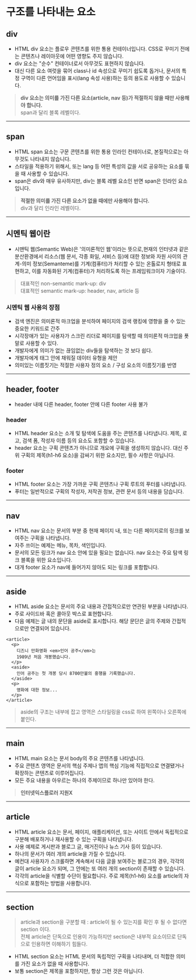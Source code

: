 # 구조를 나타내는 요소

## div

- HTML div 요소는 플로우 콘텐츠를 위한 통용 컨테이너입니다. CSS로 꾸미기 전에는 콘텐츠나 레이아웃에 어떤 영향도 주지 않습니다.
- div 요소는 "순수" 컨테이너로서 아무것도 표현하지 않습니다. 
- 대신 다른 요소 여럿을 묶어 class나 id 속성으로 꾸미기 쉽도록 돕거나, 문서의 특정 구역이 다른 언어임을 표시(lang 속성 사용)하는 등의 용도로 사용할 수 있습니다.
> **div 요소는 의미를 가진 다른 요소(article, nav 등)가 적절하지 않을 때만 사용해야 합니다.**  
> span과 달리 블록 레벨이다.
---
## span
- HTML span 요소는 구문 콘텐츠를 위한 통용 인라인 컨테이너로, 본질적으로는 아무것도 나타내지 않습니다. 
- 스타일을 적용하기 위해서, 또는 lang 등 어떤 특성의 값을 서로 공유하는 요소를 묶을 때 사용할 수 있습니다. 
- span은 div와 매우 유사하지만, div는 블록 레벨 요소인 반면 span은 인라인 요소입니다.
> **적절한 의미를 가진 다른 요소가 없을 때에만 사용해야 합니다.**  
> div과 달리 인라인 레벨이다.
---

## 시멘틱 웹이란
- 시맨틱 웹(Semantic Web)은 '의미론적인 웹'이라는 뜻으로,현재의 인터넷과 같은 분산환경에서 리소스(웹 문서, 각종 화일, 서비스 등)에 대한 정보와 자원 사이의 관계-의미 정보(Semanteme)를 기계(컴퓨터)가 처리할 수 있는 온톨로지 형태로 표현하고, 이를 자동화된 기계(컴퓨터)가 처리하도록 하는 프레임워크이자 기술이다. 
> 대표적인 non-semantic mark-up: div  
> 대표적인 semantic mark-up: header, nav, article 등  

### 시멘틱 웹 사용의 장점
- 검색 엔진은 의미론적 마크업을 분석하여 페이지의 검색 랭킹에 영향을 줄 수 있는 중요한 키워드로 간주
- 시각장애가 있는 사용자가 스크린 리더로 페이지를 탐색할 때 의미론적 마크업을 푯말로 사용할 수 있다.
- 개발자에게 의미가 없는 끊임없는 div들을 탐색하는 것 보다 쉽다.
- 개발자에게 태그 안에 채워질 데이터 유형을 제안
- 의미있는 이름짓기는 적절한 사용자 정의 요소 / 구성 요소의 이름짓기를 반영

---
## header, footer

- header 내에 다른 header, footer 안에 다른 footer 사용 불가

### header
- HTML header 요소는 소개 및 탐색에 도움을 주는 콘텐츠를 나타냅니다. 제목, 로고, 검색 폼, 작성자 이름 등의 요소도 포함할 수 있습니다.
- header 요소는 구획 콘텐츠가 아니므로 개요에 구획을 생성하지 않습니다. 대신 주위 구획의 제목(h1-h6 요소)을 감싸기 위한 요소지만, 필수 사항은 아닙니다.

### footer
- HTML footer 요소는 가장 가까운 구획 콘텐츠나 구획 루트의 푸터를 나타냅니다.
-  푸터는 일반적으로 구획의 작성자, 저작권 정보, 관련 문서 등의 내용을 담습니다.

---
## nav
- HTML nav 요소는 문서의 부분 중 현재 페이지 내, 또는 다른 페이지로의 링크를 보여주는 구획을 나타냅니다. 
- 자주 쓰이는 예제는 메뉴, 목차, 색인입니다.
- 문서의 모든 링크가 nav 요소 안에 있을 필요는 없습니다. nav 요소는 주요 탐색 링크 블록을 위한 요소입니다. 
- 대개 footer 요소가 nav에 들어가지 않아도 되는 링크를 포함합니다.

---
## aside
- HTML aside 요소는 문서의 주요 내용과 간접적으로만 연관된 부분을 나타냅니다. 
- 주로 사이드바 혹은 콜아웃 박스로 표현합니다.
- 다음 예제는 글 내의 문단을 aside로 표시합니다. 해당 문단은 글의 주제와 간접적으로만 연결되어 있습니다.
```
<article>
  <p>
    디즈니 만화영화 <em>인어 공주</em>는
    1989년 처음 개봉했습니다.
  </p>
  <aside>
    인어 공주는 첫 개봉 당시 8700만불의 흥행을 기록했습니다.
  </aside>
  <p>
    영화에 대한 정보...
  </p>
</article>
```
> aside의 구조는 내부에 잡고 영역은 스타일링을 css로 하여 왼쪽이나 오른쪽에 붙인다.

---
## main
- HTML main 요소는 문서 body의 주요 콘텐츠를 나타냅니다. 
- 주요 콘텐츠 영역은 문서의 핵심 주제나 앱의 핵심 기능에 직접적으로 연결됐거나 확장하는 콘텐츠로 이루어집니다.
- 모든 주요 내용을 아우르는 하나의 주제이므로 하나만 있어야 한다.
> **인터넷익스플로러 지원X**

---
## article
- HTML article 요소는 문서, 페이지, 애플리케이션, 또는 사이트 안에서 독립적으로 구분해 배포하거나 재사용할 수 있는 구획을 나타냅니다. 
- 사용 예제로 게시판과 블로그 글, 매거진이나 뉴스 기사 등이 있습니다.
- 하나의 문서가 여러 개의 article을 가질 수 있습니다. 
- 예컨대 사용자가 스크롤하면 계속해서 다음 글을 보여주는 블로그의 경우, 각각의 글이 article 요소가 되며, 그 안에는 또 여러 개의 section이 존재할 수 있습니다.
- 각각의 article을 식별할 수단이 필요합니다. 주로 제목(h1-h6) 요소를 article의 자식으로 포함하는 방법을 사용합니다.

---
## section
> article과 section을 구분할 때 : article이 될 수 있는지를 확인 후 될 수 없다면 section 이다.  
> 전체 article은 단독으로 인용이 가능하지만 section은 내부적 요소이므로 단독으로 인용하면 이해하기 힘들다.  
- HTML section 요소는 HTML 문서의 독립적인 구획을 나타내며, 더 적합한 의미를 가진 요소가 없을 때 사용합니다. 
- 보통 section은 제목을 포함하지만, 항상 그런 것은 아닙니다.



